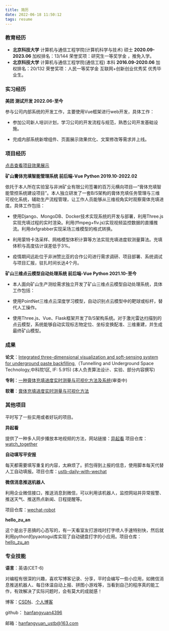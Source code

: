 ```yaml
---
title: 简历
date: 2022-06-18 11:50:12
tags: resume
---
```


### 教育经历

- **北京科技大学**    计算机与通信工程学院(计算机科学与技术)     硕士     **2020.09-2023.06**
  加权排名：13/144    荣誉奖项：研究生一等奖学金 ，推免入学。
- **北京科技大学**    计算机与通信工程学院(通信工程)     本科     **2016.09-2020.06**
  加权排名：20/132    荣誉奖项：人民一等奖学金 互联网+创新创业优秀奖 优秀毕业生。
<!-- more -->

### 实习经历
**美团        测试开发        2022.06-至今**

参与公司内部系统的开发工作，主要使用Vue框架进行web开发，具体工作：
- 参加公司新人培训计划，学习公司的开发流程与规范，熟悉公司开发基础设施。

- 完成内部系统新增组件、页面展示效果优化、文案修改等需求并上线。


### 项目经历
[点击查看项目效果展示](/projects/index.html)

**矿山膏体充填智能管理系统        前后端-Vue Python        2019.10-2022.02**

依托于本人所在实验室与非洲矿业有限公司签署的百万元横向项目—“膏体充填智能管控系统建设项目”。本人独立研发了一套B/S架构的膏体充填任务管理与三维可视化系统，辅助生产流程管理，让工作人员能够从三维视角实时观察膏体充填进度。具体工作包括：

- 使用Django、MongoDB、Docker技术实现系统的开发与部署，利用Three.js实现充填过程的实时渲染。利用(ffmpeg+flv.js)实现视频监控数据的直播推流。利用dxfgrabber实现采场三维模型的格式转换。

- 利用蒙特卡洛采样、网格模型体积计算等方法实现充填进度软测量算法。充填体积与高度估计误差低于3%。

- 疫情期间远赴位于非洲赞比亚的合作公司进行需求调研、项目部署、系统调试与项目汇报，驻扎时间长达4个月。

**矿山三维点云模型自动处理系统        前后端-Vue Python        2021.10-至今**

- 本人面向矿山生产测绘需求独立开发了矿山三维点云模型自动处理系统，具体工作包括：

- 使用PointNet三维点云深度学习模型，自动识别点云模型中的靶球或标杆，替代人工操作。

- 使用Three.js、Vue、Flask框架开发了B/S架构系统。对于激光雷达扫描到的点云模型，系统能够自动实现标志物定位、坐标变换配准、三维重建，并生成最终矿山模型。

### 成果

**论文**：[Integrated three-dimensional visualization and soft-sensing system for underground paste backfilling](/assets/files/paper.pdf),（Tunnelling and Underground Space Technology,中科院1区, IF: 5.915) (本人负责算法设计、实验、部分内容撰写)

**专利**：[一种膏体充填进度实时测量与可视化方法及系统](/assets/files/patent.pdf)(审查中)

**软著**：[膏体充填进度实时测量与可视化方法](/assets/files/soft.pdf)

### 其他项目

平时写了一些实用或者好玩的项目。

**异起看**

提供了一种多人同步播放本地视频的方法，网站链接：[异起看](http://video.huohuohuo.xyz/) 项目仓库：[watch_together](https://github.com/hanfangyuan4396/watch_together)

**自动填写平安报**

每天都需要填写重复的内容，太麻烦了。抓包得到上报的信息，使用脚本每天代替人工自动填报。项目仓库：[ustb-daily-with-wechat](https://github.com/hanfangyuan4396/ustb-daily-with-wechat)

**微信消息推送机器人**

利用企业微信接口，推送消息到微信，可以利用该机器人，监控网站并异常报警、推送天气、推送热点新闻、日程提醒等。

项目仓库：[wechat-robot](https://github.com/hanfangyuan4396/wechat-robot)

**hello_zu_an**

这个是出于恶搞的心态写的，有一天看室友打游戏时打字喷人手速特别快，然后就利用python的pyaotogui库实现了自动键盘打字的小应用。项目仓库：[hello_zu_an](https://github.com/hanfangyuan4396/hello_zu_an)

### 专业技能

**语言**：英语(CET-6)

对编程有很深的兴趣，喜欢写博客记录、分享，平时会编写一些小应用，如微信消息推送机器人、每日体温自动上报、拼图小游戏等，当看到自己的程序真的能工作，有效解决了实际问题时，会有莫大的成就感！

博客：[CSDN](https://blog.csdn.net/weixin_44387339?type=blog)、[个人博客](http://blog.hanfangyuan.cn)

github： [hanfangyuan4396](https://github.com/hanfangyuan4396)

邮箱：hanfangyuan_ustb@163.com
